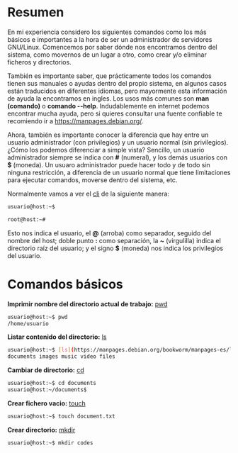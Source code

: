 # Resumen
En mi experiencia considero los siguientes comandos como los más básicos e importantes a la hora de ser un administrador de servidores GNU/Linux. Comencemos por saber dónde nos encontramos dentro del sistema, como movernos de un lugar a otro, como crear y/o eliminar ficheros y directorios.

También es importante saber, que prácticamente todos los comandos tienen sus manuales o ayudas dentro del propio sistema, en algunos casos están traducidos en diferentes idiomas, pero mayormente esta información de ayuda la encontramos en ingles. Los usos más comunes son **man (comando)** o **comando --help**. Indudablemente en internet podemos encontrar mucha ayuda, pero si quieres consultar una fuente confiable te recomiendo ir a https://manpages.debian.org/.

Ahora, también es importante conocer la diferencia que hay entre un usuario administrador (con privilegios) y un usuario normal (sin privilegios). ¿Cómo los podemos diferenciar a simple vista? Sencillo, un usuario administrador siempre se indica con **#** (numeral), y los demás usuarios con **$** (moneda). Un usuaro administrador puede hacer todo y de todo sin ninguna restricción, a diferencia de un usuario normal que tiene limitaciones para ejecutar comandos, moverse dentro del sistema, etc.

Normalmente vamos a ver el [cli](https://es.wikipedia.org/wiki/Interfaz_de_l%C3%ADnea_de_comandos) de la siguiente manera:

```bash
usuario@host:~$
```
```bash
root@host:~#
```
Esto nos indica el usuario, el **@** (arroba) como separador, seguido del nombre del host; doble punto **:** como separación, la **~** (virgulilla) indica el directorio raíz del usuario; y el signo **$** (moneda) nos indica los privilegios del usuario.

# Comandos básicos

**Imprimir nombre del directorio actual de trabajo:** [pwd]([https://manpages.debian.org/bookworm/coreutils/pwd.1.en.html](https://manpages.debian.org/bookworm/manpages-es/pwd.1.es.html))
```bash
usuario@host:~$ pwd
/home/usuario
```

**Listar contenido del directorio:** [ls]([https://manpages.debian.org/bookworm/coreutils/ls.1.en.html](https://manpages.debian.org/bookworm/manpages-es/ls.1.es.html))
```bash
usuario@host:~$ [ls](https://manpages.debian.org/bookworm/manpages-es/ls.1.es.html)
documents images music video files
```

**Cambiar de directorio:** [cd](https://manpages.debian.org/bookworm/tcl8.6-doc/cd.3tcl.en.html)
```bash
usuario@host:~$ cd documents
usuario@host:~/documents$
```

**Crear fichero vacio:** [touch](https://manpages.debian.org/bookworm/manpages-es/touch.1.es.html)
```bash
usuario@host:~$ touch document.txt
```

**Crear directorio:** [mkdir](https://manpages.debian.org/bookworm/manpages-es/mkdir.1.es.html)
```bash
usuario@host:~$ mkdir codes
```
```
